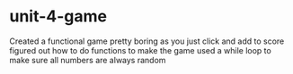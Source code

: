 # unit-4-game

Created a functional game
pretty boring as you just click and add to score 
figured out how to do functions to make the game 
used a while loop to make sure all numbers are always random 
